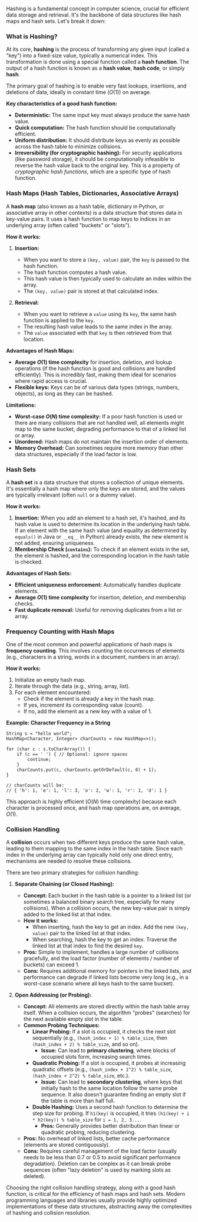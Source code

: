 Hashing is a fundamental concept in computer science, crucial for efficient data storage and retrieval. It's the backbone of data structures like hash maps and hash sets. Let's break it down:

### What is Hashing?

At its core, **hashing** is the process of transforming any given input (called a "key") into a fixed-size value, typically a numerical index. This transformation is done using a special function called a **hash function**. The output of a hash function is known as a **hash value**, **hash code**, or simply **hash**.

The primary goal of hashing is to enable very fast lookups, insertions, and deletions of data, ideally in constant time ($O(1)$) on average.

**Key characteristics of a good hash function:**

* **Deterministic:** The same input key must always produce the same hash value.
* **Quick computation:** The hash function should be computationally efficient.
* **Uniform distribution:** It should distribute keys as evenly as possible across the hash table to minimize collisions.
* **Irreversibility (for cryptographic hashing):** For security applications (like password storage), it should be computationally infeasible to reverse the hash value back to the original key. This is a property of *cryptographic hash functions*, which are a specific type of hash function.

### Hash Maps (Hash Tables, Dictionaries, Associative Arrays)

A **hash map** (also known as a hash table, dictionary in Python, or associative array in other contexts) is a data structure that stores data in key-value pairs. It uses a hash function to map keys to indices in an underlying array (often called "buckets" or "slots").

**How it works:**

1.  **Insertion:**
    * When you want to store a `(key, value)` pair, the `key` is passed to the hash function.
    * The hash function computes a hash value.
    * This hash value is then typically used to calculate an index within the array.
    * The `(key, value)` pair is stored at that calculated index.

2.  **Retrieval:**
    * When you want to retrieve a `value` using its `key`, the same hash function is applied to the `key`.
    * The resulting hash value leads to the same index in the array.
    * The `value` associated with that `key` is then retrieved from that location.

**Advantages of Hash Maps:**

* **Average $O(1)$ time complexity** for insertion, deletion, and lookup operations (if the hash function is good and collisions are handled efficiently). This is incredibly fast, making them ideal for scenarios where rapid access is crucial.
* **Flexible keys:** Keys can be of various data types (strings, numbers, objects), as long as they can be hashed.

**Limitations:**

* **Worst-case $O(N)$ time complexity:** If a poor hash function is used or there are many collisions that are not handled well, all elements might map to the same bucket, degrading performance to that of a linked list or array.
* **Unordered:** Hash maps do not maintain the insertion order of elements.
* **Memory Overhead:** Can sometimes require more memory than other data structures, especially if the load factor is low.

### Hash Sets

A **hash set** is a data structure that stores a collection of unique elements. It's essentially a hash map where only the keys are stored, and the values are typically irrelevant (often `null` or a dummy value).

**How it works:**

1.  **Insertion:** When you add an element to a hash set, it's hashed, and its hash value is used to determine its location in the underlying hash table. If an element with the same hash value (and equality as determined by `equals()` in Java or `__eq__` in Python) already exists, the new element is not added, ensuring uniqueness.
2.  **Membership Check (`contains`):** To check if an element exists in the set, the element is hashed, and the corresponding location in the hash table is checked.

**Advantages of Hash Sets:**

* **Efficient uniqueness enforcement:** Automatically handles duplicate elements.
* **Average $O(1)$ time complexity** for insertion, deletion, and membership checks.
* **Fast duplicate removal:** Useful for removing duplicates from a list or array.

### Frequency Counting with Hash Maps

One of the most common and powerful applications of hash maps is **frequency counting**. This involves counting the occurrences of elements (e.g., characters in a string, words in a document, numbers in an array).

**How it works:**

1.  Initialize an empty hash map.
2.  Iterate through the data (e.g., string, array, list).
3.  For each element encountered:
    * Check if the element is already a key in the hash map.
    * If yes, increment its corresponding value (count).
    * If no, add the element as a new key with a value of 1.

**Example: Character Frequency in a String**

```
String s = "hello world";
HashMap<Character, Integer> charCounts = new HashMap<>();

for (char c : s.toCharArray()) {
    if (c == ' ') { // Optional: ignore spaces
        continue;
    }
    charCounts.put(c, charCounts.getOrDefault(c, 0) + 1);
}

// charCounts will be:
// { 'h': 1, 'e': 1, 'l': 3, 'o': 2, 'w': 1, 'r': 1, 'd': 1 }
```

This approach is highly efficient ($O(N)$ time complexity) because each character is processed once, and hash map operations are, on average, $O(1)$.

### Collision Handling

A **collision** occurs when two different keys produce the same hash value, leading to them mapping to the same index in the hash table. Since each index in the underlying array can typically hold only one direct entry, mechanisms are needed to resolve these collisions.

There are two primary strategies for collision handling:

1.  **Separate Chaining (or Closed Hashing):**
    * **Concept:** Each bucket in the hash table is a pointer to a linked list (or sometimes a balanced binary search tree, especially for many collisions). When a collision occurs, the new key-value pair is simply added to the linked list at that index.
    * **How it works:**
        * When inserting, hash the key to get an index. Add the new `(key, value)` pair to the linked list at that index.
        * When searching, hash the key to get an index. Traverse the linked list at that index to find the desired `key`.
    * **Pros:** Simple to implement, handles a large number of collisions gracefully, and the load factor (number of elements / number of buckets) can exceed 1.
    * **Cons:** Requires additional memory for pointers in the linked lists, and performance can degrade if linked lists become very long (e.g., in a worst-case scenario where all keys hash to the same bucket).

2.  **Open Addressing (or Probing):**
    * **Concept:** All elements are stored directly within the hash table array itself. When a collision occurs, the algorithm "probes" (searches) for the next available empty slot in the table.
    * **Common Probing Techniques:**
        * **Linear Probing:** If a slot is occupied, it checks the next slot sequentially (e.g., `(hash_index + 1) % table_size`, then `(hash_index + 2) % table_size`, and so on).
            * **Issue:** Can lead to **primary clustering**, where blocks of occupied slots form, increasing search times.
        * **Quadratic Probing:** If a slot is occupied, it probes at increasing quadratic offsets (e.g., `(hash_index + 1^2) % table_size`, `(hash_index + 2^2) % table_size`, etc.).
            * **Issue:** Can lead to **secondary clustering**, where keys that initially hash to the same location follow the same probe sequence. It also doesn't guarantee finding an empty slot if the table is more than half full.
        * **Double Hashing:** Uses a second hash function to determine the step size for probing. If `h1(key)` is occupied, it tries `(h1(key) + i * h2(key)) % table_size` for `i = 1, 2, 3...`.
            * **Pros:** Generally provides better distribution than linear or quadratic probing, reducing clustering.
    * **Pros:** No overhead of linked lists, better cache performance (elements are stored contiguously).
    * **Cons:** Requires careful management of the load factor (usually needs to be less than 0.7 or 0.5 to avoid significant performance degradation). Deletion can be complex as it can break probe sequences (often "lazy deletion" is used by marking slots as deleted).

Choosing the right collision handling strategy, along with a good hash function, is critical for the efficiency of hash maps and hash sets. Modern programming languages and libraries usually provide highly optimized implementations of these data structures, abstracting away the complexities of hashing and collision resolution.
